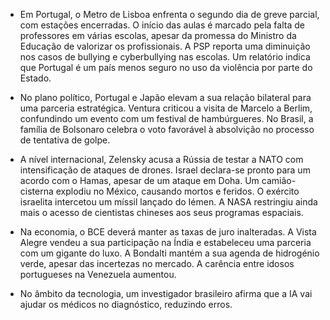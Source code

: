 - Em Portugal, o Metro de Lisboa enfrenta o segundo dia de greve parcial, com estações encerradas. O início das aulas é marcado pela falta de professores em várias escolas, apesar da promessa do Ministro da Educação de valorizar os profissionais. A PSP reporta uma diminuição nos casos de bullying e cyberbullying nas escolas. Um relatório indica que Portugal é um país menos seguro no uso da violência por parte do Estado.

- No plano político, Portugal e Japão elevam a sua relação bilateral para uma parceria estratégica. Ventura criticou a visita de Marcelo a Berlim, confundindo um evento com um festival de hambúrgueres. No Brasil, a família de Bolsonaro celebra o voto favorável à absolvição no processo de tentativa de golpe.

- A nível internacional, Zelensky acusa a Rússia de testar a NATO com intensificação de ataques de drones. Israel declara-se pronto para um acordo com o Hamas, apesar de um ataque em Doha. Um camião-cisterna explodiu no México, causando mortos e feridos. O exército israelita intercetou um míssil lançado do Iémen. A NASA restringiu ainda mais o acesso de cientistas chineses aos seus programas espaciais.

- Na economia, o BCE deverá manter as taxas de juro inalteradas. A Vista Alegre vendeu a sua participação na Índia e estabeleceu uma parceria com um gigante do luxo. A Bondalti mantém a sua agenda de hidrogénio verde, apesar das incertezas no mercado. A carência entre idosos portugueses na Venezuela aumentou.

- No âmbito da tecnologia, um investigador brasileiro afirma que a IA vai ajudar os médicos no diagnóstico, reduzindo erros.
